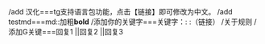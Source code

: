 /add 汉化===tg支持语言包功能，点击【链接】即可修改为中文。
/add testmd===md::加粗**bold**
/添加你的关键字===关键字：: :（链接）
/关于规则
/添加G关键===回复1 ||回复2 ||回复3
